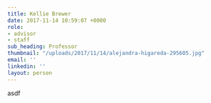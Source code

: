 ```yaml
---
title: Kellie Brewer
date: 2017-11-14 10:59:07 +0000
role:
- advisor
- staff
sub_heading: Professor
thumbnail: "/uploads/2017/11/14/alejandra-higareda-295605.jpg"
email: ''
linkedin: ''
layout: person
---
```

asdf